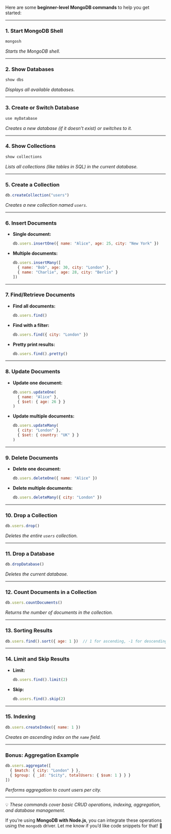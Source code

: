 Here are some **beginner-level MongoDB commands** to help you get started:

---

### **1. Start MongoDB Shell**
```bash
mongosh
```
*Starts the MongoDB shell.*

---

### **2. Show Databases**
```js
show dbs
```
*Displays all available databases.*

---

### **3. Create or Switch Database**
```js
use myDatabase
```
*Creates a new database (if it doesn’t exist) or switches to it.*

---

### **4. Show Collections**
```js
show collections
```
*Lists all collections (like tables in SQL) in the current database.*

---

### **5. Create a Collection**
```js
db.createCollection("users")
```
*Creates a new collection named `users`.*

---

### **6. Insert Documents**  
- **Single document:**
  ```js
  db.users.insertOne({ name: "Alice", age: 25, city: "New York" })
  ```
- **Multiple documents:**
  ```js
  db.users.insertMany([
    { name: "Bob", age: 30, city: "London" },
    { name: "Charlie", age: 28, city: "Berlin" }
  ])
  ```

---

### **7. Find/Retrieve Documents**  
- **Find all documents:**
  ```js
  db.users.find()
  ```
- **Find with a filter:**
  ```js
  db.users.find({ city: "London" })
  ```
- **Pretty print results:**
  ```js
  db.users.find().pretty()
  ```

---

### **8. Update Documents**  
- **Update one document:**
  ```js
  db.users.updateOne(
    { name: "Alice" },
    { $set: { age: 26 } }
  )
  ```
- **Update multiple documents:**
  ```js
  db.users.updateMany(
    { city: "London" },
    { $set: { country: "UK" } }
  )
  ```

---

### **9. Delete Documents**  
- **Delete one document:**
  ```js
  db.users.deleteOne({ name: "Alice" })
  ```
- **Delete multiple documents:**
  ```js
  db.users.deleteMany({ city: "London" })
  ```

---

### **10. Drop a Collection**
```js
db.users.drop()
```
*Deletes the entire `users` collection.*

---

### **11. Drop a Database**
```js
db.dropDatabase()
```
*Deletes the current database.*

---

### **12. Count Documents in a Collection**
```js
db.users.countDocuments()
```
*Returns the number of documents in the collection.*

---

### **13. Sorting Results**
```js
db.users.find().sort({ age: 1 })  // 1 for ascending, -1 for descending
```

---

### **14. Limit and Skip Results**  
- **Limit:**  
  ```js
  db.users.find().limit(2)
  ```
- **Skip:**  
  ```js
  db.users.find().skip(2)
  ```

---

### **15. Indexing**
```js
db.users.createIndex({ name: 1 })
```
*Creates an ascending index on the `name` field.*

---

### **Bonus: Aggregation Example**
```js
db.users.aggregate([
  { $match: { city: "London" } },
  { $group: { _id: "$city", totalUsers: { $sum: 1 } } }
])
```
*Performs aggregation to count users per city.*

---

💡 *These commands cover basic CRUD operations, indexing, aggregation, and database management.*  

If you’re using **MongoDB with Node.js**, you can integrate these operations using the `mongodb` driver. Let me know if you’d like code snippets for that! 🚀